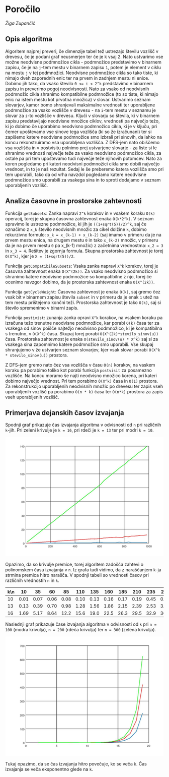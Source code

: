 # Poročilo
*Žiga Zupančič*

## Opis algoritma
Algoritem najprej preveri, če dimenzije tabel tež ustrezajo številu vozlišč v drevesu, če je podani graf neusmerjen
ter če je k vsaj 2. Nato ustvarimo vse možne neodvisne podmnožice cikla - podmnožice predstavimo v binarnem zapisu, 
če je na `j`-tem mestu v binarnem zapisu `1`, potem je element v ciklu na mestu `j` v tej podmnožici.
Neodvisne podmnožice cikla so tako tiste, ki nimajo dveh zaporednih enic ter na prvem in zadnjem mestu ni enice.
Dobimo jih tako, da vsako število `0 <= i < 2^k` predstavimo v binarnem zapisu 
in preverimo pogoj neodvisnosti. Nato za vsako od neodvisnih podmnožic cikla shranimo kompatibilne podmnožice (to so 
tiste, ki nimajo enic na istem mestu kot prvotna množica) v slovar. Ustvarimo seznam slovarjev, kamor bomo shranjevali 
maksimalne vrednosti ter uporabljene podmnožice za vsako vozlišče v drevesu - na `i`-tem mestu v seznamu je slovar za 
`i`-to vozlišče v drevesu. Ključi v slovarju so števila, ki v binarnem zapisu predstavljajo neodvisne množice ciklov, 
vrednosti pa največjo težo, ki jo dobimo če uporabimo neodvisno podmnožico cikla, ki je v ključu, pri čemer 
upoštevamo vse sinove tega vozlišča (ki so že izračunani) ter si zapišemo katere neodvisne podmnožice smo izbrali pri 
sinovih, da lahko na koncu rekonstruiramo vsa uporabljena vozlišča.
Z DFS-jem nato obiščemo vsa vozlišča in v postvisitu polnimo prej ustvarjene slovarje - za liste si le shranimo 
vrednosti največje teže za vsako neodvisno podmnožico cikla, za ostale pa pri tem upoštevamo tudi največje teže 
njihovih potomcev.
Nato za koren pogledamo pri kateri neodvisni podmnožici cikla smo dobili največjo vrednost, in to je naš rezultat. 
Sedaj le še preberemo katera vozlišča smo pri tem uporabili, tako da od vrha navzdol pogledamo katere neodvisne 
podmnožice smo uporabili za vsakega sina in to sproti dodajamo v seznam uporabljenih vozlišč.


## Analiza časovne in prostorske zahtevnosti

Funkcija `getSubsets`: Zanka napravi `2^k` korakov in v vsakem koraku `O(k)` operacij, torej je skupna časovna 
zahtevnost enaka `O(k*2^k)`. V seznam spravimo le ustrezne podmnožice, ki jih je `((1+sqrt(5))/2)^k`, saj če označimo z 
`x_k` število neodvisnih množic za cikel dolžine `k`, dobimo rekurzivno formulo: `x_k = x_(k-1) + x_(k-2)` (saj imamo v 
primeru da je na prvem mestu enica, na drugem mestu `0` in tako `x_(k-2)` množic, v primeru da je na prvem mestu `0` pa 
x_(k-1) množic) z začetnima vrednostma: `x_2 = 3` in `x_3 = 4`. Rešitev je zgornja formula. Skupna prostorska 
zahtevnost je torej `O(X^k)`, kjer je `X = (1+sqrt(5))/2`.

Funkcija `getCompatibileSubsets`: Vsaka zanka napravi `X^k` korakov, torej je časovna zahtevnost enaka `O(X^(2k))`. 
Za vsako neodvisno podmnožico si shranimo katere neodvisne podmnožice so kompatibilne z njo, torej če ocenimo navzgor 
dobimo, da je prostorska zahtevnost enaka `O(X^(2k))`. 

Funkcija `getCycleWeight`: Časovna zahtevnost je enaka `O(k)`, saj gremo čez vsak bit v binarnem zapisu števila `subset`
in v primeru da je enak `1` utež na tem mestu prištejemo končni teži.
Prostorska zahtevnost je tako `O(k)`, saj si število spremenimo v binarni zapis.

Funkcija `postivist`: zunanja zanka opravi `X^k` korakov, na vsakem koraku pa izračuna težo trenutne neodvisne 
podmnožice, kar porabi `O(k)` časa ter za vsakega od sinov poišče najtežjo neodvisno podmnožico, ki je kompatibilna 
s trenutno, v `O(X^k)` časa. Skupaj torej porabi `O(X^(2k)*stevilo_sinov(u))` časa. Prostorska zahtevnost je enaka 
`O(stevilo_sinov(u) * X^k)` saj si za vsakega sina zapomnimo katere podmnožice smo uporabili. Vse skupaj shranjujemo v 
že ustvarjen seznam slovarjev, kjer vsak slovar porabi `O(X^k * stevilo_sinov(u))` prostora.

Z DFS-jem gremo nato čez vsa vozlišča v času `O(n)` korakov, na vaskem koraku pa porabimo toliko kot porabi funkcija 
`postvisit` za posamezno vozlišče. Na koncu moramo še najti neodvisno množico korena, pri kateri dobimo največjo 
vrednost. Pri tem porabimo `Ò(X^k)` časa in `O(1)` prostora. Za rekonstrukcijo uporabljenih neodvisnih množic po 
drevesu ter zapis vseh uporabljenih vozlišč pa porabimo `O(n * k)` časa ter `O(n*k)` prostora za zapis vseh 
uporabljenih vozlišč.

## Primerjava dejanskih časov izvajanja

Spodnji graf prikazuje čas izvajanja algoritma v odvisnosti od `n` pri različnih `k`-jih. Pri zeleni krivulje je 
`k = 16`, pri rdeči je `k = 13` ter pri modri `k = 10`.

![graf_n](graf_n.jpg)

Opazimo, da so krivulje premice, torej algoritem zadošča zahtevi o polinomskem času izvajanja v `n`. Iz grafa tudi 
vidimo, da z naraščanjem `k`-ja strmina premica hitro narašča. V spodnji tabeli so vrednosti časov pri različnih 
vrednostih `n` in `k`.

| k\n | 10 | 35 |60|85|110|135|160|185|210|235|260|285|310|335|
|---|---|---|---|---|---|---|---|---|---|---|---|---|---|---|
|10|0.01|0.07|0.06|0.08|0.10|0.13|0.16|0.17|0.19|0.45|0.24|0.28|0.28|0.31|
|13|0.13|0.39|0.70|0.98|1.28|1.56|1.86|2.15|2.39|2.53|3.03|3.32|3.60|3.92|
|16|1.69|5.17|8.64|12.2|15.6|19.0|22.5|26.3|29.5|32.9|36.6|39.9|43.3|47.0|


Naslednji graf prikazuje čase izvajanja algoritma v odvisnosti od `k` pri `n = 100` (modra krivulja), `n = 200` 
(rdeča krivulja) ter `n = 300` (zelena krivulja).

![graf_k](graf_k.jpg)

Tukaj opazimo, da se čas izvajanja hitro povečuje, ko se veča `k`. Čas izvajanja se veča eksponentno glede na `k`.
